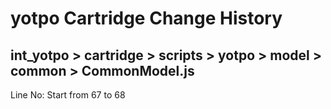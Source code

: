 # yotpo Cartridge Change History

## int_yotpo > cartridge > scripts > yotpo > model > common  > CommonModel.js
Line No: Start from 67 to 68
